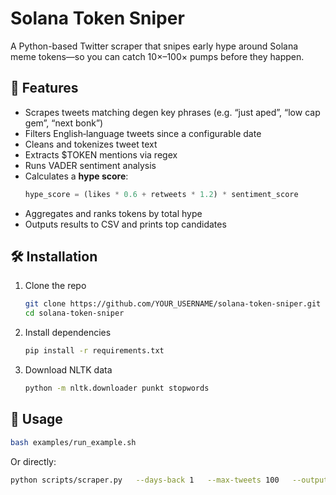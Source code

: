 # Solana Token Sniper

A Python-based Twitter scraper that snipes early hype around Solana meme tokens—so you can catch 10×–100× pumps before they happen.

## 🔭 Features
- Scrapes tweets matching degen key phrases (e.g. “just aped”, “low cap gem”, “next bonk”)
- Filters English‑language tweets since a configurable date
- Cleans and tokenizes tweet text
- Extracts $TOKEN mentions via regex
- Runs VADER sentiment analysis
- Calculates a **hype score**:
  ```python
  hype_score = (likes * 0.6 + retweets * 1.2) * sentiment_score
  ```
- Aggregates and ranks tokens by total hype
- Outputs results to CSV and prints top candidates

## 🛠️ Installation

1. Clone the repo  
   ```bash
   git clone https://github.com/YOUR_USERNAME/solana-token-sniper.git
   cd solana-token-sniper
   ```

2. Install dependencies  
   ```bash
   pip install -r requirements.txt
   ```

3. Download NLTK data  
   ```bash
   python -m nltk.downloader punkt stopwords
   ```

## 🚀 Usage

```bash
bash examples/run_example.sh
```

Or directly:

```bash
python scripts/scraper.py   --days-back 1   --max-tweets 100   --output solana_hype.csv
```

